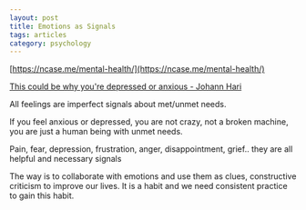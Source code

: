 ```yaml
---
layout: post
title: Emotions as Signals
tags: articles
category: psychology 
--- 
```


 [https://ncase.me/mental-health/](https://ncase.me/mental-health/)

[This could be why you're depressed or anxious - Johann Hari](https://www.youtube.com/watch?v=MB5IX-np5fE)

All feelings are imperfect signals about met/unmet needs. 

If you feel anxious or depressed, you are not crazy, not a broken machine, you are just a human being with unmet needs.

Pain, fear, depression, frustration, anger, disappointment, grief.. they are all helpful and necessary signals

The way is to collaborate with emotions and use them as clues, constructive criticism to improve our lives. It is a habit and we need consistent practice to gain this habit. 
